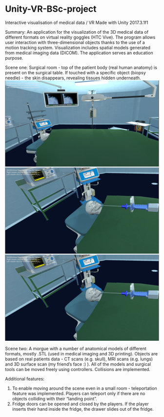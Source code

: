 # Unity-VR-BSc-project
Interactive visualisation of medical data / VR
Made with Unity 2017.3.1f1

Summary: An application for the visualization of the 3D medical data of different formats on virtual reality goggles (HTC Vive). The program allows user interaction
with three-dimensional objects thanks to the use of a motion tracking system. Visualization includes spatial models generated from medical imaging data (DICOM).
The application serves an education purpose. 

Scene one:
Surgical room - top of the patient body (real human anatomy) is present on the surgical table. If touched with a specific object (biopsy needle) - the skin disappears, revealing tissues hidden underneath.
<img src="operacyjna_screenshots/surgical_view_1.png"/>
<img src="operacyjna_screenshots/surgical_view_2.png"/>
<img src="operacyjna_screenshots/surgical_view_2.png"/>

Scene two:
A morgue with a number of anatomical models of different formats, mostly .STL (used in medical imaging and 3D printing). Objects are based on real patients data - CT scans (e.g. skull), MRI scans (e.g. lungs) and 3D surface scan (my friend’s face :) ). All of the models and surgical tools can be moved freely using controllers. Collisions are implemented.

Additional features:
1. To enable moving around the scene even in a small room - teleportation feature was implemented. Players can teleport only if there are no objects colliding with their “landing point”.
2. Fridge doors can be opened and closed by the players. If the player inserts their hand inside the fridge, the drawer slides out of the fridge.

